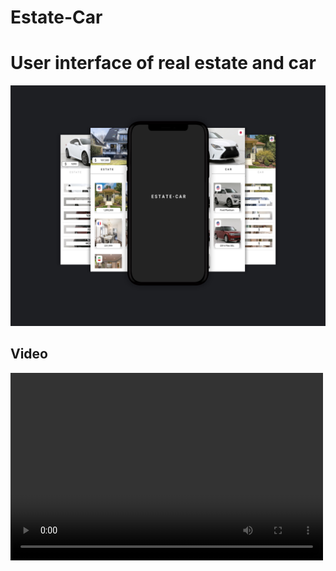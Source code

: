 # Estate-Car

<html>
<body>

  <h1> User interface of real estate and car </h1>

<img src="https://github.com/abolfazlzareikma/estate_car/blob/main/car-estate.jpg">
  <h2> Video </h2>
<video width= "500" height= "300">
<source src= "https://github.com/abolfazlzareikma/estate_car/raw/main/afz-source-github-car-estate.mp4" type= "video/mp4">
</video>
</body>
</html>
